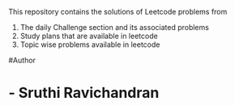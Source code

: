 This repository contains the solutions of Leetcode problems from 
1) The daily Challenge section and its associated problems  
2) Study plans that are available in leetcode
3) Topic wise problems available in leetcode 
   
#Author 
# - Sruthi Ravichandran 
